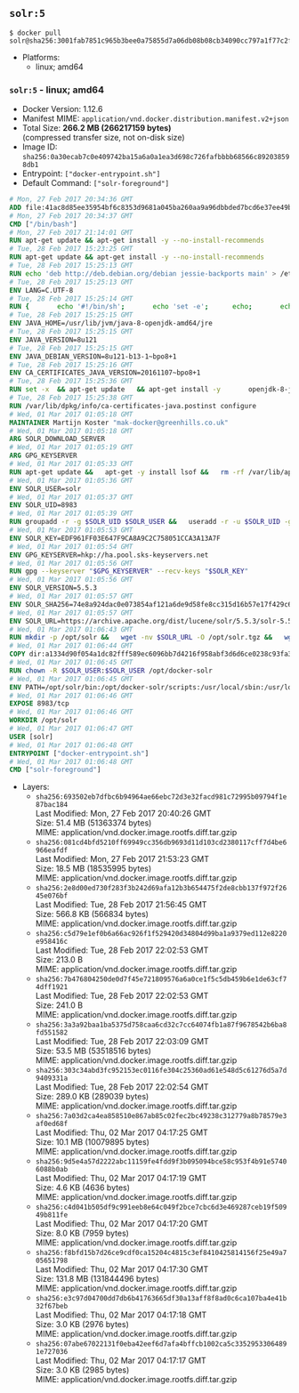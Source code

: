 ## `solr:5`

```console
$ docker pull solr@sha256:3001fab7851c965b3bee0a75855d7a06db08b08cb34090cc797a1f77c2f7798e
```

-	Platforms:
	-	linux; amd64

### `solr:5` - linux; amd64

-	Docker Version: 1.12.6
-	Manifest MIME: `application/vnd.docker.distribution.manifest.v2+json`
-	Total Size: **266.2 MB (266217159 bytes)**  
	(compressed transfer size, not on-disk size)
-	Image ID: `sha256:0a30ecab7c0e409742ba15a6a0a1ea3d698c726fafbbbb68566c892038598db1`
-	Entrypoint: `["docker-entrypoint.sh"]`
-	Default Command: `["solr-foreground"]`

```dockerfile
# Mon, 27 Feb 2017 20:34:36 GMT
ADD file:41ac8d85ee35954bf6c8353d9681a045ba260aa9a96dbbded7bcd6e37ee49bea in / 
# Mon, 27 Feb 2017 20:34:37 GMT
CMD ["/bin/bash"]
# Mon, 27 Feb 2017 21:14:01 GMT
RUN apt-get update && apt-get install -y --no-install-recommends 		ca-certificates 		curl 		wget 	&& rm -rf /var/lib/apt/lists/*
# Tue, 28 Feb 2017 15:23:25 GMT
RUN apt-get update && apt-get install -y --no-install-recommends 		bzip2 		unzip 		xz-utils 	&& rm -rf /var/lib/apt/lists/*
# Tue, 28 Feb 2017 15:25:13 GMT
RUN echo 'deb http://deb.debian.org/debian jessie-backports main' > /etc/apt/sources.list.d/jessie-backports.list
# Tue, 28 Feb 2017 15:25:13 GMT
ENV LANG=C.UTF-8
# Tue, 28 Feb 2017 15:25:14 GMT
RUN { 		echo '#!/bin/sh'; 		echo 'set -e'; 		echo; 		echo 'dirname "$(dirname "$(readlink -f "$(which javac || which java)")")"'; 	} > /usr/local/bin/docker-java-home 	&& chmod +x /usr/local/bin/docker-java-home
# Tue, 28 Feb 2017 15:25:15 GMT
ENV JAVA_HOME=/usr/lib/jvm/java-8-openjdk-amd64/jre
# Tue, 28 Feb 2017 15:25:15 GMT
ENV JAVA_VERSION=8u121
# Tue, 28 Feb 2017 15:25:15 GMT
ENV JAVA_DEBIAN_VERSION=8u121-b13-1~bpo8+1
# Tue, 28 Feb 2017 15:25:16 GMT
ENV CA_CERTIFICATES_JAVA_VERSION=20161107~bpo8+1
# Tue, 28 Feb 2017 15:25:36 GMT
RUN set -x 	&& apt-get update 	&& apt-get install -y 		openjdk-8-jre-headless="$JAVA_DEBIAN_VERSION" 		ca-certificates-java="$CA_CERTIFICATES_JAVA_VERSION" 	&& rm -rf /var/lib/apt/lists/* 	&& [ "$JAVA_HOME" = "$(docker-java-home)" ]
# Tue, 28 Feb 2017 15:25:38 GMT
RUN /var/lib/dpkg/info/ca-certificates-java.postinst configure
# Wed, 01 Mar 2017 01:05:18 GMT
MAINTAINER Martijn Koster "mak-docker@greenhills.co.uk"
# Wed, 01 Mar 2017 01:05:18 GMT
ARG SOLR_DOWNLOAD_SERVER
# Wed, 01 Mar 2017 01:05:19 GMT
ARG GPG_KEYSERVER
# Wed, 01 Mar 2017 01:05:33 GMT
RUN apt-get update &&   apt-get -y install lsof &&   rm -rf /var/lib/apt/lists/*
# Wed, 01 Mar 2017 01:05:36 GMT
ENV SOLR_USER=solr
# Wed, 01 Mar 2017 01:05:37 GMT
ENV SOLR_UID=8983
# Wed, 01 Mar 2017 01:05:39 GMT
RUN groupadd -r -g $SOLR_UID $SOLR_USER &&   useradd -r -u $SOLR_UID -g $SOLR_USER $SOLR_USER
# Wed, 01 Mar 2017 01:05:53 GMT
ENV SOLR_KEY=EDF961FF03E647F9CA8A9C2C758051CCA3A13A7F
# Wed, 01 Mar 2017 01:05:54 GMT
ENV GPG_KEYSERVER=hkp://ha.pool.sks-keyservers.net
# Wed, 01 Mar 2017 01:05:56 GMT
RUN gpg --keyserver "$GPG_KEYSERVER" --recv-keys "$SOLR_KEY"
# Wed, 01 Mar 2017 01:05:56 GMT
ENV SOLR_VERSION=5.5.3
# Wed, 01 Mar 2017 01:05:57 GMT
ENV SOLR_SHA256=74e8a924dac0e073854af121a6de9d58fe8cc315d16b57e17f429c6a91b0b065
# Wed, 01 Mar 2017 01:05:57 GMT
ENV SOLR_URL=https://archive.apache.org/dist/lucene/solr/5.5.3/solr-5.5.3.tgz
# Wed, 01 Mar 2017 01:06:43 GMT
RUN mkdir -p /opt/solr &&   wget -nv $SOLR_URL -O /opt/solr.tgz &&   wget -nv $SOLR_URL.asc -O /opt/solr.tgz.asc &&   echo "$SOLR_SHA256 */opt/solr.tgz" | sha256sum -c - &&   (>&2 ls -l /opt/solr.tgz /opt/solr.tgz.asc) &&   gpg --batch --verify /opt/solr.tgz.asc /opt/solr.tgz &&   tar -C /opt/solr --extract --file /opt/solr.tgz --strip-components=1 &&   rm /opt/solr.tgz* &&   rm -Rf /opt/solr/docs/ &&   mkdir -p /opt/solr/server/solr/lib /opt/solr/server/solr/mycores &&   sed -i -e 's/#SOLR_PORT=8983/SOLR_PORT=8983/' /opt/solr/bin/solr.in.sh &&   sed -i -e '/-Dsolr.clustering.enabled=true/ a SOLR_OPTS="$SOLR_OPTS -Dsun.net.inetaddr.ttl=60 -Dsun.net.inetaddr.negative.ttl=60"' /opt/solr/bin/solr.in.sh &&   chown -R $SOLR_USER:$SOLR_USER /opt/solr &&   mkdir /docker-entrypoint-initdb.d /opt/docker-solr/
# Wed, 01 Mar 2017 01:06:44 GMT
COPY dir:a1334d90f054a1dc82fff589ec6096bb7d4216f958abf3d6d6ce0238c93fa3b3 in /opt/docker-solr/scripts 
# Wed, 01 Mar 2017 01:06:45 GMT
RUN chown -R $SOLR_USER:$SOLR_USER /opt/docker-solr
# Wed, 01 Mar 2017 01:06:45 GMT
ENV PATH=/opt/solr/bin:/opt/docker-solr/scripts:/usr/local/sbin:/usr/local/bin:/usr/sbin:/usr/bin:/sbin:/bin
# Wed, 01 Mar 2017 01:06:46 GMT
EXPOSE 8983/tcp
# Wed, 01 Mar 2017 01:06:46 GMT
WORKDIR /opt/solr
# Wed, 01 Mar 2017 01:06:47 GMT
USER [solr]
# Wed, 01 Mar 2017 01:06:48 GMT
ENTRYPOINT ["docker-entrypoint.sh"]
# Wed, 01 Mar 2017 01:06:48 GMT
CMD ["solr-foreground"]
```

-	Layers:
	-	`sha256:693502eb7dfbc6b94964ae66ebc72d3e32facd981c72995b09794f1e87bac184`  
		Last Modified: Mon, 27 Feb 2017 20:40:26 GMT  
		Size: 51.4 MB (51363374 bytes)  
		MIME: application/vnd.docker.image.rootfs.diff.tar.gzip
	-	`sha256:081cd4bfd5210ff69949cc356db9693d11d103cd2380117cff7d4be6966eafdf`  
		Last Modified: Mon, 27 Feb 2017 21:53:23 GMT  
		Size: 18.5 MB (18535995 bytes)  
		MIME: application/vnd.docker.image.rootfs.diff.tar.gzip
	-	`sha256:2e8d00ed730f283f3b242d69afa12b3b654475f2de8cbb137f972f2645e076bf`  
		Last Modified: Tue, 28 Feb 2017 21:56:45 GMT  
		Size: 566.8 KB (566834 bytes)  
		MIME: application/vnd.docker.image.rootfs.diff.tar.gzip
	-	`sha256:c5d79e1ef0b6a66ac926f1f529420d34804d99ba1a9379ed112e8220e958416c`  
		Last Modified: Tue, 28 Feb 2017 22:02:53 GMT  
		Size: 213.0 B  
		MIME: application/vnd.docker.image.rootfs.diff.tar.gzip
	-	`sha256:7b476804250de0d7f45e721809576a6a0ce1f5c5db459b6e1de63cf74dff1921`  
		Last Modified: Tue, 28 Feb 2017 22:02:53 GMT  
		Size: 241.0 B  
		MIME: application/vnd.docker.image.rootfs.diff.tar.gzip
	-	`sha256:3a3a92baa1ba5375d758caa6cd32c7cc64074fb1a87f9678542b6ba8fd551582`  
		Last Modified: Tue, 28 Feb 2017 22:03:09 GMT  
		Size: 53.5 MB (53518516 bytes)  
		MIME: application/vnd.docker.image.rootfs.diff.tar.gzip
	-	`sha256:303c34abd3fc952153ec0116fe304c25360ad61e548d5c61276d5a7d9409331a`  
		Last Modified: Tue, 28 Feb 2017 22:02:54 GMT  
		Size: 289.0 KB (289039 bytes)  
		MIME: application/vnd.docker.image.rootfs.diff.tar.gzip
	-	`sha256:7a03d2ca4ea858510e867ab85c02fec2bc49238c312779a8b78579e3af0ed68f`  
		Last Modified: Thu, 02 Mar 2017 04:17:25 GMT  
		Size: 10.1 MB (10079895 bytes)  
		MIME: application/vnd.docker.image.rootfs.diff.tar.gzip
	-	`sha256:9d5e4a57d2222abc11159fe4fdd9f3b095094bce58c953f4b91e57406088b0ab`  
		Last Modified: Thu, 02 Mar 2017 04:17:19 GMT  
		Size: 4.6 KB (4636 bytes)  
		MIME: application/vnd.docker.image.rootfs.diff.tar.gzip
	-	`sha256:c4d041b505df9c991eeb8e64c049f2bce7cbc6d3e469287ceb19f50949b811fe`  
		Last Modified: Thu, 02 Mar 2017 04:17:20 GMT  
		Size: 8.0 KB (7959 bytes)  
		MIME: application/vnd.docker.image.rootfs.diff.tar.gzip
	-	`sha256:f8bfd15b7d26ce9cdf0ca15204c4815c3ef8410425814156f25e49a705651798`  
		Last Modified: Thu, 02 Mar 2017 04:17:30 GMT  
		Size: 131.8 MB (131844496 bytes)  
		MIME: application/vnd.docker.image.rootfs.diff.tar.gzip
	-	`sha256:e3c97d04700dd7db6b41763665df30a13aff8f8ad0c6ca107ba4e41b32f67beb`  
		Last Modified: Thu, 02 Mar 2017 04:17:18 GMT  
		Size: 3.0 KB (2976 bytes)  
		MIME: application/vnd.docker.image.rootfs.diff.tar.gzip
	-	`sha256:07abe67022131f0eba42eef6d7afa4bffcb1002ca5c33529533064891e727036`  
		Last Modified: Thu, 02 Mar 2017 04:17:17 GMT  
		Size: 3.0 KB (2985 bytes)  
		MIME: application/vnd.docker.image.rootfs.diff.tar.gzip
